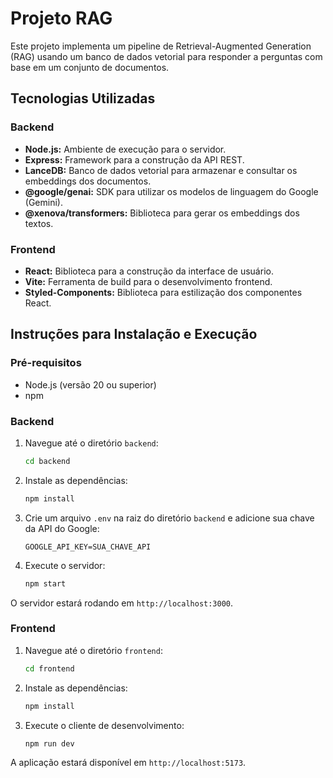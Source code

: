 # Projeto RAG

Este projeto implementa um pipeline de Retrieval-Augmented Generation (RAG) usando um banco de dados vetorial para responder a perguntas com base em um conjunto de documentos.

## Tecnologias Utilizadas

### Backend

*   **Node.js:** Ambiente de execução para o servidor.
*   **Express:** Framework para a construção da API REST.
*   **LanceDB:** Banco de dados vetorial para armazenar e consultar os embeddings dos documentos.
*   **@google/genai:** SDK para utilizar os modelos de linguagem do Google (Gemini).
*   **@xenova/transformers:** Biblioteca para gerar os embeddings dos textos.

### Frontend

*   **React:** Biblioteca para a construção da interface de usuário.
*   **Vite:** Ferramenta de build para o desenvolvimento frontend.
*   **Styled-Components:** Biblioteca para estilização dos componentes React.

## Instruções para Instalação e Execução

### Pré-requisitos

*   Node.js (versão 20 ou superior)
*   npm

### Backend

1.  Navegue até o diretório `backend`:
    ```bash
    cd backend
    ```
2.  Instale as dependências:
    ```bash
    npm install
    ```
3. Crie um arquivo `.env` na raiz do diretório `backend` e adicione sua chave da API do Google:
    ```
    GOOGLE_API_KEY=SUA_CHAVE_API
    ```
4.  Execute o servidor:
    ```bash
    npm start
    ```
O servidor estará rodando em `http://localhost:3000`.

### Frontend

1.  Navegue até o diretório `frontend`:
    ```bash
    cd frontend
    ```
2.  Instale as dependências:
    ```bash
    npm install
    ```
3.  Execute o cliente de desenvolvimento:
    ```bash
    npm run dev
    ```
A aplicação estará disponível em `http://localhost:5173`.
